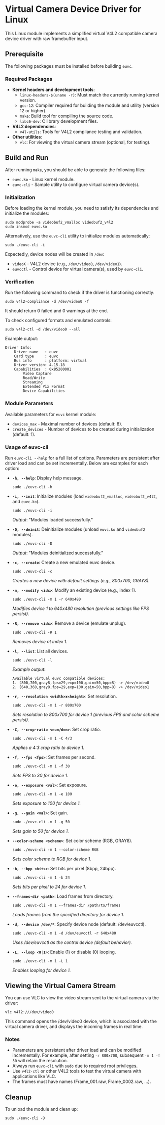 # Virtual Camera Device Driver for Linux

This Linux module implements a simplified virtual V4L2 compatible camera device driver with raw framebuffer input.

## Prerequisite

The following packages must be installed before building `euvc`.

### Required Packages
- **Kernel headers and development tools**:
  - `linux-headers-$(uname -r)`: Must match the currently running kernel version.
  - `gcc-12`: Compiler required for building the module and utility (version 12 or higher).
  - `make`: Build tool for compiling the source code.
  - `libc6-dev`: C library development files.
- **V4L2 dependencies**:
  - `v4l-utils`: Tools for V4L2 compliance testing and validation.
- **Other utilities**:
  - `vlc`: For viewing the virtual camera stream (optional, for testing).

## Build and Run

After running `make`, you should be able to generate the following files:
- `euvc.ko` - Linux kernel module.
- `euvc-cli` - Sample utility to configure virtual camera device(s).

### Initialization
Before loading the kernel module, you need to satisfy its dependencies and initialize the modules:
```shell
sudo modprobe -a videobuf2_vmalloc videobuf2_v4l2
sudo insmod euvc.ko
```

Alternatively, use the `euvc-cli` utility to initialize modules automatically:
```shell
sudo ./euvc-cli -i
```

Expectedly, device nodes will be created in `/dev`:
- `videoX` - V4L2 device (e.g., `/dev/video0`, `/dev/video1`).
- `euvcctl` - Control device for virtual camera(s), used by `euvc-cli`.

### Verification
Run the following command to check if the driver is functioning correctly:
```shell
sudo v4l2-compliance -d /dev/video0 -f
```
It should return 0 failed and 0 warnings at the end.

To check configured formats and emulated controls:
```shell
sudo v4l2-ctl -d /dev/video0 --all
```
Example output:
```
Driver Info:
    Driver name   : euvc
    Card type     : euvc
    Bus info      : platform: virtual
    Driver version: 4.15.18
    Capabilities  : 0x85200001
        Video Capture
        Read/Write
        Streaming
        Extended Pix Format
        Device Capabilities
```

### Module Parameters
Available parameters for `euvc` kernel module:
- `devices_max` - Maximal number of devices (default: 8).
- `create_devices` - Number of devices to be created during initialization (default: 1).

### Usage of euvc-cli
Run `euvc-cli --help` for a full list of options. Parameters are persistent after driver load and can be set incrementally. Below are examples for each option:

- **`-h, --help`**: Display help message.
  ```shell
  sudo ./euvc-cli -h
  ```

- **`-i, --init`**: Initialize modules (load `videobuf2_vmalloc`, `videobuf2_v4l2`, and `euvc.ko`).
  ```shell
  sudo ./euvc-cli -i
  ```
  *Output*: "Modules loaded successfully."

- **`-D, --deinit`**: Deinitialize modules (unload `euvc.ko` and `videobuf2` modules).
  ```shell
  sudo ./euvc-cli -D
  ```
  *Output*: "Modules deinitialized successfully."

- **`-c, --create`**: Create a new emulated euvc device.
  ```shell
  sudo ./euvc-cli -c
  ```
  *Creates a new device with default settings (e.g., 800x700, GRAY8).*

- **`-m, --modify <idx>`**: Modify an existing device (e.g., index 1).
  ```shell
  sudo ./euvc-cli -m 1 -r 640x480
  ```
  *Modifies device 1 to 640x480 resolution (previous settings like FPS persist).*

- **`-R, --remove <idx>`**: Remove a device (emulate unplug).
  ```shell
  sudo ./euvc-cli -R 1
  ```
  *Removes device at index 1.*

- **`-l, --list`**: List all devices.
  ```shell
  sudo ./euvc-cli -l
  ```
  *Example output*: 
  ```
  Available virtual euvc compatible devices:
  1. (800,700,gray8,fps=29,exp=100,gain=50,bpp=8) -> /dev/video0
  2. (640,360,gray8,fps=29,exp=100,gain=50,bpp=8) -> /dev/video1
  ```

- **`-r, --resolution <width>x<height>`**: Set resolution.
  ```shell
  sudo ./euvc-cli -m 1 -r 800x700
  ```
  *Sets resolution to 800x700 for device 1 (previous FPS and color scheme persist).*

- **`-C, --crop-ratio <num/den>`**: Set crop ratio.
  ```shell
  sudo ./euvc-cli -m 1 -C 4/3
  ```
  *Applies a 4:3 crop ratio to device 1.*

- **`-f, --fps <fps>`**: Set frames per second.
  ```shell
  sudo ./euvc-cli -m 1 -f 30
  ```
  *Sets FPS to 30 for device 1.*

- **`-e, --exposure <val>`**: Set exposure.
  ```shell
  sudo ./euvc-cli -m 1 -e 100
  ```
  *Sets exposure to 100 for device 1.*

- **`-g, --gain <val>`**: Set gain.
  ```shell
  sudo ./euvc-cli -m 1 -g 50
  ```
  *Sets gain to 50 for device 1.*

- **`--color-scheme <scheme>`**: Set color scheme (RGB, GRAY8).
  ```shell
  sudo ./euvc-cli -m 1 --color-scheme RGB
  ```
  *Sets color scheme to RGB for device 1.*

- **`-b, --bpp <bits>`**: Set bits per pixel (8bpp, 24bpp).
  ```shell
  sudo ./euvc-cli -m 1 -b 24
  ```
  *Sets bits per pixel to 24 for device 1.*

- **`--frames-dir <path>`**: Load frames from directory.
  ```shell
  sudo ./euvc-cli -m 1 --frames-dir /path/to/frames
  ```
  *Loads frames from the specified directory for device 1.*

- **`-d, --device /dev/*`**: Specify device node (default: /dev/euvcctl).
  ```shell
  sudo ./euvc-cli -m 1 -d /dev/euvcctl -r 640x480
  ```
  *Uses /dev/euvcctl as the control device (default behavior).*

- **`-L, --loop <0|1>`**: Enable (1) or disable (0) looping.
  ```shell
  sudo ./euvc-cli -m 1 -L 1
  ```
  *Enables looping for device 1.*

## Viewing the Virtual Camera Stream
You can use VLC to view the video stream sent to the virtual camera via the driver:
```shell
vlc v4l2:///dev/video0
```
This command opens the /dev/video0 device, which is associated with the virtual camera driver, and displays the incoming frames in real time.

### Notes
- Parameters are persistent after driver load and can be modified incrementally. For example, after setting `-r 800x700`, subsequent `-m 1 -f 30` will retain the resolution.
- Always run `euvc-cli` with `sudo` due to required root privileges.
- Use `v4l2-ctl` or other V4L2 tools to test the virtual camera with applications like VLC.
- The frames must have names (Frame_001.raw, Frame_0002.raw, ...).

## Cleanup
To unload the module and clean up:
```shell
sudo ./euvc-cli -D
```
